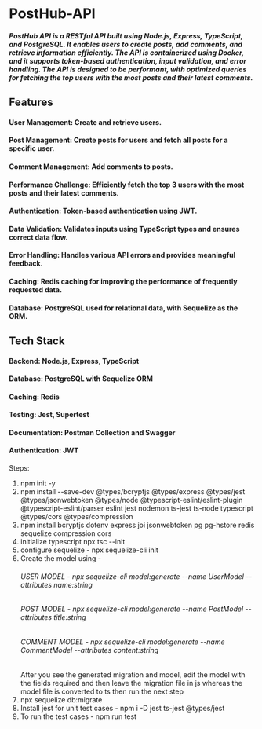 # PostHub-API

##### PostHub API is a RESTful API built using Node.js, Express, TypeScript, and PostgreSQL. It enables users to create posts, add comments, and retrieve information efficiently. The API is containerized using Docker, and it supports token-based authentication, input validation, and error handling. The API is designed to be performant, with optimized queries for fetching the top users with the most posts and their latest comments.

## Features
#### User Management: Create and retrieve users.
#### Post Management: Create posts for users and fetch all posts for a specific user.
#### Comment Management: Add comments to posts.
#### Performance Challenge: Efficiently fetch the top 3 users with the most posts and their latest comments.
#### Authentication: Token-based authentication using JWT.
#### Data Validation: Validates inputs using TypeScript types and ensures correct data flow.
#### Error Handling: Handles various API errors and provides meaningful feedback.
#### Caching: Redis caching for improving the performance of frequently requested data.
#### Database: PostgreSQL used for relational data, with Sequelize as the ORM.

## Tech Stack
#### Backend: Node.js, Express, TypeScript
#### Database: PostgreSQL with Sequelize ORM
#### Caching: Redis
#### Testing: Jest, Supertest
#### Documentation: Postman Collection and Swagger
#### Authentication: JWT

Steps: 
1. npm init -y
2. npm install --save-dev @types/bcryptjs @types/express @types/jest @types/jsonwebtoken @types/node @typescript-eslint/eslint-plugin @typescript-eslint/parser eslint jest nodemon ts-jest ts-node typescript @types/cors @types/compression
3. npm install bcryptjs dotenv express joi jsonwebtoken pg pg-hstore redis sequelize compression cors
4. initialize typescript npx tsc --init 
5. configure sequelize - npx sequelize-cli init
6. Create the model using - 
    ###### USER MODEL - npx sequelize-cli model:generate --name UserModel --attributes name:string
    ###### POST MODEL - npx sequelize-cli model:generate --name PostModel --attributes title:string
    ###### COMMENT MODEL - npx sequelize-cli model:generate --name CommentModel --attributes content:string
    After you see the generated migration and model, edit the model with the fields required and then leave the migration file in js whereas the model file is converted to ts then run the next step 
7. npx sequelize db:migrate
8. Install jest for unit test cases - npm i -D jest ts-jest @types/jest   
9. To run the test cases - npm run test

